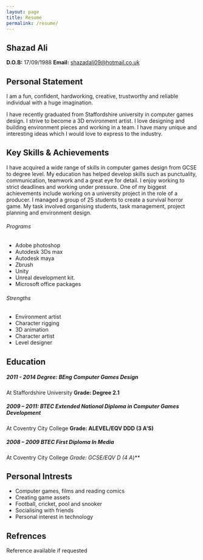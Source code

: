 ```yaml
---
layout: page
title: Resume
permalink: /resume/
---
```


## Shazad Ali
**D.O.B:** 17/09/1988
**Email:** shazadali09@hotmail.co.uk

## Personal Statement

I am a fun, confident, hardworking, creative, trustworthy and reliable individual with a
huge imagination.

I have recently graduated from Staffordshire university in computer games design. I
strive to become a 3D environment artist. I love designing and building environment pieces and working in a
team. I have many unique and interesting ideas which I would love to express to the industry.

## Key Skills & Achievements

I have acquired a wide range of skills in computer games design from GCSE to
degree level. My education has helped develop skills such as punctuality,
communication, teamwork and a great eye for detail. I enjoy working to strict
deadlines and working under pressure. One of my biggest achievements include working on a university project  in the role of a producer. I managed a group of 25 students to create a survival horror game. My task involved organising students, task management, project planning and environment design.

###### Programs

- Adobe photoshop
- Autodesk 3Ds max
- Autodesk maya
- Zbrush
- Unity
- Unreal development kit.
- Microsoft office packages

###### Strengths

- Environment artist
- Character rigging
- 3D animation
- Character artist
- Level designer

## Education

##### 2011 - 2014 Degree: BEng Computer Games Design
At Staffordshire University **Grade: Degree 2.1**

##### 2009 – 2011: BTEC Extended National Diploma in Computer Games Development
At Coventry City College **Grade: ALEVEL/EQV DDD (3 A'S)**

##### 2008 – 2009 BTEC First Diploma In Media
At Coventry City College **Grade: GCSE/EQV D* (4 A*)**

## Personal Intrests

- Computer games, films and reading comics
- Creating game assets
- Football, cricket, pool and snooker
- Socialising with friends
- Personal interest in technology

## Refrences

Reference available if requested
